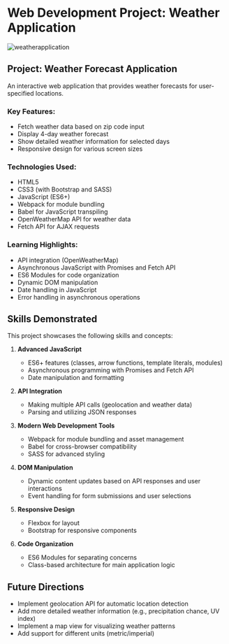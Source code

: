 # Web Development Project: Weather Application

![weatherapplication](https://github.com/LCC-CIT-Programming-CS233JS/05-weather-template-travisburns/assets/41456635/ded3b21d-796a-4328-a2b0-b16141e04aaf)

## Project: Weather Forecast Application

An interactive web application that provides weather forecasts for user-specified locations.

### Key Features:
- Fetch weather data based on zip code input
- Display 4-day weather forecast
- Show detailed weather information for selected days
- Responsive design for various screen sizes

### Technologies Used:
- HTML5
- CSS3 (with Bootstrap and SASS)
- JavaScript (ES6+)
- Webpack for module bundling
- Babel for JavaScript transpiling
- OpenWeatherMap API for weather data
- Fetch API for AJAX requests

### Learning Highlights:
- API integration (OpenWeatherMap)
- Asynchronous JavaScript with Promises and Fetch API
- ES6 Modules for code organization
- Dynamic DOM manipulation
- Date handling in JavaScript
- Error handling in asynchronous operations

## Skills Demonstrated

This project showcases the following skills and concepts:

1. **Advanced JavaScript**
   - ES6+ features (classes, arrow functions, template literals, modules)
   - Asynchronous programming with Promises and Fetch API
   - Date manipulation and formatting

2. **API Integration**
   - Making multiple API calls (geolocation and weather data)
   - Parsing and utilizing JSON responses

3. **Modern Web Development Tools**
   - Webpack for module bundling and asset management
   - Babel for cross-browser compatibility
   - SASS for advanced styling

4. **DOM Manipulation**
   - Dynamic content updates based on API responses and user interactions
   - Event handling for form submissions and user selections

5. **Responsive Design**
   - Flexbox for layout
   - Bootstrap for responsive components

6. **Code Organization**
   - ES6 Modules for separating concerns
   - Class-based architecture for main application logic

## Future Directions
- Implement geolocation API for automatic location detection
- Add more detailed weather information (e.g., precipitation chance, UV index)
- Implement a map view for visualizing weather patterns
- Add support for different units (metric/imperial)
